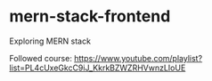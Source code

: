 # mern-stack-frontend

Exploring MERN stack

Followed course: https://www.youtube.com/playlist?list=PL4cUxeGkcC9iJ_KkrkBZWZRHVwnzLIoUE
